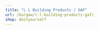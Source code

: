 ```yaml
---
title: "L L Building Products / GAF"
url: /burgaw/l-l-building-products-gaf/
shop: doityourself
---
```

